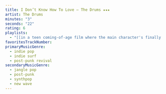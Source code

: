 ```yaml
---
title: I Don’t Know How To Love — The Drums ★★★
artist: The Drums
minutes: "3"
seconds: "22"
rating: 6
playlists:
  - "[[in a teen coming-of-age film where the main character's finally ready for the next chapter]]"
favoritesTrackNumber:
primaryMusicGenre:
  - indie pop
  - indie surf
  - post-punk revival
secondaryMusicGenre:
  - jangle pop
  - post-punk
  - synthpop
  - new wave
---
```


